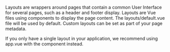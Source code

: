 Layouts are wrappers around pages that contain a common User Interface for several pages, such as a header and footer display. Layouts are Vue files using <slot /> components to display the page content. The layouts/default.vue file will be used by default. Custom layouts can be set as part of your page metadata.

If you only have a single layout in your application, we recommend using app.vue with the <NuxtPage /> component instead.